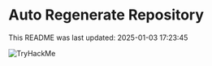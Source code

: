 # Auto Regenerate Repository

This README was last updated: 2025-01-03 17:23:45

 ![TryHackMe](https://tryhackme.com/badge/533634)